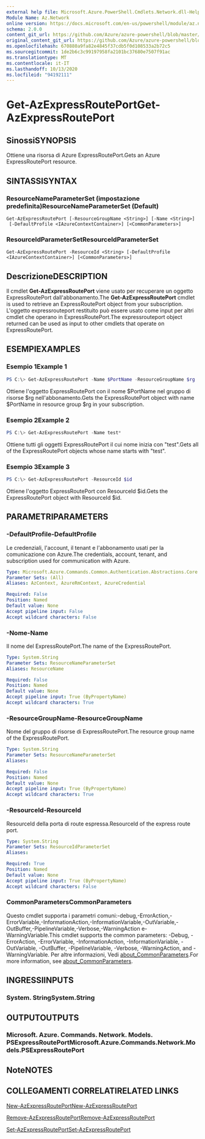 ```yaml
---
external help file: Microsoft.Azure.PowerShell.Cmdlets.Network.dll-Help.xml
Module Name: Az.Network
online version: https://docs.microsoft.com/en-us/powershell/module/az.network/get-azexpressrouteport
schema: 2.0.0
content_git_url: https://github.com/Azure/azure-powershell/blob/master/src/Network/Network/help/Get-AzExpressRoutePort.md
original_content_git_url: https://github.com/Azure/azure-powershell/blob/master/src/Network/Network/help/Get-AzExpressRoutePort.md
ms.openlocfilehash: 670880a9fa82e4845f37cdb5f0d108533a2b72c5
ms.sourcegitcommit: 1de2b6c3c99197958fa2101bc37680e7507f91ac
ms.translationtype: MT
ms.contentlocale: it-IT
ms.lasthandoff: 10/13/2020
ms.locfileid: "94192111"
---
```

# <span data-ttu-id="3ece1-101">Get-AzExpressRoutePort</span><span class="sxs-lookup"><span data-stu-id="3ece1-101">Get-AzExpressRoutePort</span></span>

## <span data-ttu-id="3ece1-102">Sinossi</span><span class="sxs-lookup"><span data-stu-id="3ece1-102">SYNOPSIS</span></span>
<span data-ttu-id="3ece1-103">Ottiene una risorsa di Azure ExpressRoutePort.</span><span class="sxs-lookup"><span data-stu-id="3ece1-103">Gets an Azure ExpressRoutePort resource.</span></span>

## <span data-ttu-id="3ece1-104">SINTASSI</span><span class="sxs-lookup"><span data-stu-id="3ece1-104">SYNTAX</span></span>

### <span data-ttu-id="3ece1-105">ResourceNameParameterSet (impostazione predefinita)</span><span class="sxs-lookup"><span data-stu-id="3ece1-105">ResourceNameParameterSet (Default)</span></span>
```
Get-AzExpressRoutePort [-ResourceGroupName <String>] [-Name <String>]
 [-DefaultProfile <IAzureContextContainer>] [<CommonParameters>]
```

### <span data-ttu-id="3ece1-106">ResourceIdParameterSet</span><span class="sxs-lookup"><span data-stu-id="3ece1-106">ResourceIdParameterSet</span></span>
```
Get-AzExpressRoutePort -ResourceId <String> [-DefaultProfile <IAzureContextContainer>] [<CommonParameters>]
```

## <span data-ttu-id="3ece1-107">Descrizione</span><span class="sxs-lookup"><span data-stu-id="3ece1-107">DESCRIPTION</span></span>
<span data-ttu-id="3ece1-108">Il cmdlet **Get-AzExpressRoutePort** viene usato per recuperare un oggetto ExpressRoutePort dall'abbonamento.</span><span class="sxs-lookup"><span data-stu-id="3ece1-108">The **Get-AzExpressRoutePort** cmdlet is used to retrieve an ExpressRoutePort object from your subscription.</span></span> <span data-ttu-id="3ece1-109">L'oggetto expressrouteport restituito può essere usato come input per altri cmdlet che operano in ExpressRoutePort.</span><span class="sxs-lookup"><span data-stu-id="3ece1-109">The expressrouteport object returned can be used as input to other cmdlets that operate on ExpressRoutePort.</span></span>

## <span data-ttu-id="3ece1-110">ESEMPI</span><span class="sxs-lookup"><span data-stu-id="3ece1-110">EXAMPLES</span></span>

### <span data-ttu-id="3ece1-111">Esempio 1</span><span class="sxs-lookup"><span data-stu-id="3ece1-111">Example 1</span></span>
```powershell
PS C:\> Get-AzExpressRoutePort -Name $PortName -ResourceGroupName $rg
```

<span data-ttu-id="3ece1-112">Ottiene l'oggetto ExpressRoutePort con il nome $PortName nel gruppo di risorse $rg nell'abbonamento.</span><span class="sxs-lookup"><span data-stu-id="3ece1-112">Gets the ExpressRoutePort object with name $PortName in resource group $rg in your subscription.</span></span>

### <span data-ttu-id="3ece1-113">Esempio 2</span><span class="sxs-lookup"><span data-stu-id="3ece1-113">Example 2</span></span>
```powershell
PS C:\> Get-AzExpressRoutePort -Name test*
```

<span data-ttu-id="3ece1-114">Ottiene tutti gli oggetti ExpressRoutePort il cui nome inizia con "test".</span><span class="sxs-lookup"><span data-stu-id="3ece1-114">Gets all of the ExpressRoutePort objects whose name starts with "test".</span></span>

### <span data-ttu-id="3ece1-115">Esempio 3</span><span class="sxs-lookup"><span data-stu-id="3ece1-115">Example 3</span></span>
```powershell
PS C:\> Get-AzExpressRoutePort -ResourceId $id
```

<span data-ttu-id="3ece1-116">Ottiene l'oggetto ExpressRoutePort con ResourceId $id.</span><span class="sxs-lookup"><span data-stu-id="3ece1-116">Gets the ExpressRoutePort object with ResourceId $id.</span></span> 

## <span data-ttu-id="3ece1-117">PARAMETRI</span><span class="sxs-lookup"><span data-stu-id="3ece1-117">PARAMETERS</span></span>

### <span data-ttu-id="3ece1-118">-DefaultProfile</span><span class="sxs-lookup"><span data-stu-id="3ece1-118">-DefaultProfile</span></span>
<span data-ttu-id="3ece1-119">Le credenziali, l'account, il tenant e l'abbonamento usati per la comunicazione con Azure.</span><span class="sxs-lookup"><span data-stu-id="3ece1-119">The credentials, account, tenant, and subscription used for communication with Azure.</span></span>

```yaml
Type: Microsoft.Azure.Commands.Common.Authentication.Abstractions.Core.IAzureContextContainer
Parameter Sets: (All)
Aliases: AzContext, AzureRmContext, AzureCredential

Required: False
Position: Named
Default value: None
Accept pipeline input: False
Accept wildcard characters: False
```

### <span data-ttu-id="3ece1-120">-Nome</span><span class="sxs-lookup"><span data-stu-id="3ece1-120">-Name</span></span>
<span data-ttu-id="3ece1-121">Il nome del ExpressRoutePort.</span><span class="sxs-lookup"><span data-stu-id="3ece1-121">The name of the ExpressRoutePort.</span></span>

```yaml
Type: System.String
Parameter Sets: ResourceNameParameterSet
Aliases: ResourceName

Required: False
Position: Named
Default value: None
Accept pipeline input: True (ByPropertyName)
Accept wildcard characters: True
```

### <span data-ttu-id="3ece1-122">-ResourceGroupName</span><span class="sxs-lookup"><span data-stu-id="3ece1-122">-ResourceGroupName</span></span>
<span data-ttu-id="3ece1-123">Nome del gruppo di risorse di ExpressRoutePort.</span><span class="sxs-lookup"><span data-stu-id="3ece1-123">The resource group name of the ExpressRoutePort.</span></span>

```yaml
Type: System.String
Parameter Sets: ResourceNameParameterSet
Aliases:

Required: False
Position: Named
Default value: None
Accept pipeline input: True (ByPropertyName)
Accept wildcard characters: True
```

### <span data-ttu-id="3ece1-124">-ResourceId</span><span class="sxs-lookup"><span data-stu-id="3ece1-124">-ResourceId</span></span>
<span data-ttu-id="3ece1-125">ResourceId della porta di route espressa.</span><span class="sxs-lookup"><span data-stu-id="3ece1-125">ResourceId of the express route port.</span></span>

```yaml
Type: System.String
Parameter Sets: ResourceIdParameterSet
Aliases:

Required: True
Position: Named
Default value: None
Accept pipeline input: True (ByPropertyName)
Accept wildcard characters: False
```

### <span data-ttu-id="3ece1-126">CommonParameters</span><span class="sxs-lookup"><span data-stu-id="3ece1-126">CommonParameters</span></span>
<span data-ttu-id="3ece1-127">Questo cmdlet supporta i parametri comuni:-debug,-ErrorAction,-ErrorVariable,-InformationAction,-InformationVariable,-OutVariable,-OutBuffer,-PipelineVariable,-Verbose,-WarningAction e-WarningVariable.</span><span class="sxs-lookup"><span data-stu-id="3ece1-127">This cmdlet supports the common parameters: -Debug, -ErrorAction, -ErrorVariable, -InformationAction, -InformationVariable, -OutVariable, -OutBuffer, -PipelineVariable, -Verbose, -WarningAction, and -WarningVariable.</span></span> <span data-ttu-id="3ece1-128">Per altre informazioni, Vedi [about_CommonParameters](http://go.microsoft.com/fwlink/?LinkID=113216).</span><span class="sxs-lookup"><span data-stu-id="3ece1-128">For more information, see [about_CommonParameters](http://go.microsoft.com/fwlink/?LinkID=113216).</span></span>

## <span data-ttu-id="3ece1-129">INGRESSI</span><span class="sxs-lookup"><span data-stu-id="3ece1-129">INPUTS</span></span>

### <span data-ttu-id="3ece1-130">System. String</span><span class="sxs-lookup"><span data-stu-id="3ece1-130">System.String</span></span>

## <span data-ttu-id="3ece1-131">OUTPUT</span><span class="sxs-lookup"><span data-stu-id="3ece1-131">OUTPUTS</span></span>

### <span data-ttu-id="3ece1-132">Microsoft. Azure. Commands. Network. Models. PSExpressRoutePort</span><span class="sxs-lookup"><span data-stu-id="3ece1-132">Microsoft.Azure.Commands.Network.Models.PSExpressRoutePort</span></span>

## <span data-ttu-id="3ece1-133">Note</span><span class="sxs-lookup"><span data-stu-id="3ece1-133">NOTES</span></span>

## <span data-ttu-id="3ece1-134">COLLEGAMENTI CORRELATI</span><span class="sxs-lookup"><span data-stu-id="3ece1-134">RELATED LINKS</span></span>

[<span data-ttu-id="3ece1-135">New-AzExpressRoutePort</span><span class="sxs-lookup"><span data-stu-id="3ece1-135">New-AzExpressRoutePort</span></span>](./New-AzExpressRoutePort.md)

[<span data-ttu-id="3ece1-136">Remove-AzExpressRoutePort</span><span class="sxs-lookup"><span data-stu-id="3ece1-136">Remove-AzExpressRoutePort</span></span>](./Remove-AzExpressRoutePort.md)

[<span data-ttu-id="3ece1-137">Set-AzExpressRoutePort</span><span class="sxs-lookup"><span data-stu-id="3ece1-137">Set-AzExpressRoutePort</span></span>](./Set-AzExpressRoutePort.md)
